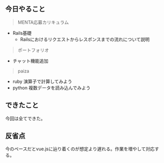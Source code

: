 ## 今日やること

> MENTA応募カリキュラム
- Rails基礎
  - Railsにおけるリクエストからレスポンスまでの流れについて説明
 


> ポートフォリオ
- チャット機能追加


> paiza
- ruby 演算子で計算してみよう 
- python 複数データを読み込んでみよう 

## できたこと
今回は全てできた。

## 反省点
今のペースだとvue.jsに辿り着くのが想定より遅れる。作業を増やして対応する。
